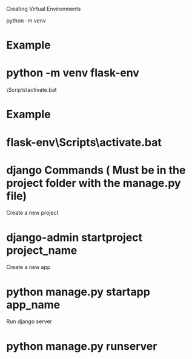 Creating Virtual Environments

python -m venv <Environment-Name>

# Example

# python -m venv flask-env

<Environment-Name>\Scripts\activate.bat

# Example

# flask-env\Scripts\activate.bat

<h1>django Commands ( Must be in the project folder with the manage.py file) </h1>

Create a new project

# django-admin startproject project_name

Create a new app

# python manage.py startapp app_name

Run django server

# python manage.py runserver
